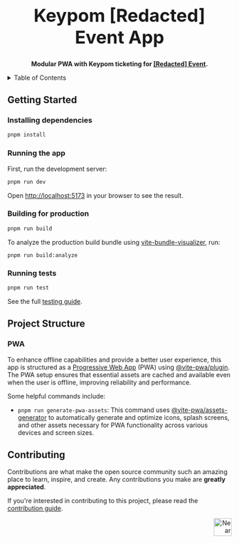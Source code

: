 <!-- markdownlint-disable MD014 -->
<!-- markdownlint-disable MD033 -->
<!-- markdownlint-disable MD041 -->
<!-- markdownlint-disable MD029 -->

<div align="center">

<h1 style="font-size: 2.5rem; font-weight: bold;">Keypom [Redacted] Event App</h1>

  <p>
    <strong>Modular PWA with Keypom ticketing for <a href="https://redactedbangkok.ai/" target="_blank">[Redacted] Event</a>.</strong>
  </p>

</div>

<details>
  <summary>Table of Contents</summary>

- [Getting Started](#getting-started)
  - [Installing dependencies](#installing-dependencies)
  - [Running the app](#running-the-app)
  - [Building for production](#building-for-production)
  - [Running tests](#running-tests)
- [Contributing](#contributing)

</details>

## Getting Started

### Installing dependencies

```bash
pnpm install
```

### Running the app

First, run the development server:

```bash
pnpm run dev
```

Open [http://localhost:5173](http://localhost:5173) in your browser to see the result.

### Building for production

```bash
pnpm run build
```

To analyze the production build bundle using [vite-bundle-visualizer](https://www.npmjs.com/package/vite-bundle-visualizer), run:

```
pnpm run build:analyze
```

### Running tests

```bash
pnpm run test
```

See the full [testing guide](./playwright-tests/README.md).

## Project Structure

### PWA

To enhance offline capabilities and provide a better user experience, this app is structured as a [Progressive Web App](https://developer.mozilla.org/en-US/docs/Web/Progressive_web_apps) (PWA) using [@vite-pwa/plugin](https://vite-pwa-org.netlify.app/). The PWA setup ensures that essential assets are cached and available even when the user is offline, improving reliability and performance.

Some helpful commands include:

- `pnpm run generate-pwa-assets`: This command uses [@vite-pwa/assets-generator](https://vite-pwa-org.netlify.app/assets-generator/) to automatically generate and optimize icons, splash screens, and other assets necessary for PWA functionality across various devices and screen sizes.

## Contributing

Contributions are what make the open source community such an amazing place to learn, inspire, and create. Any contributions you make are **greatly appreciated**.

If you're interested in contributing to this project, please read the [contribution guide](./CONTRIBUTING).

<div align="right">
<a href="https://nearbuilders.org" target="_blank">
<img
  src="https://builders.mypinata.cloud/ipfs/QmWt1Nm47rypXFEamgeuadkvZendaUvAkcgJ3vtYf1rBFj"
  alt="Near Builders"
  height="40"
/>
</a>
</div>

